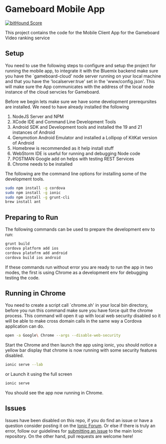 Gameboard Mobile App 
=====================

[![bitHound Score](https://www.bithound.io/projects/badges/fc6e4780-ae06-11e4-a235-f33ecd1bc26e/score.svg)](https://www.bithound.io/perrins/gameboard-mobile-app)

This project contains the code for the Mobile Client App for the Gameboard Video ranking service

## Setup

You need to use the following steps to configure and setup the project for running the mobile app, to integrate it with the Bluemix backend
make sure you have the `gameboard-cloud' node server running on your local machine and that you have the 'localserver:true' set in the 'www/config.json'.
This will make sure the App communicates with the address of the local node instance of the cloud servcies for Gameboard.

Before we begin lets make sure we have some development prereqursites are installed. We need to have already installed the following

1. NodeJS Server and NPM
2. XCode IDE and Command Line Development Tools
3. Android SDK and Development tools and installed the 19 and 21 instances of Android
4. Genymotion Android Emulator and installed a Lollipop of KitKat version of Android
5. Homebrew is recommended as it help install stuff
6. WebStorm IDE is useful for running and debugging Node code
7. POSTMAN Google add on helps with testing REST Services
8. Chrome needs to be installed

The following are the command line options for installing some of the development tools.

```bash
sudo npm install -g cordova
sudo npm install -g ionic
sudo npm install -g grunt-cli
brew install ant
```

Preparing to Run
---

The following commands can be used to prepare the development env to run:

```bash
grunt build
cordova platform add ios
cordova platofrm add android
cordova build ios android
```

If these commands run without error you are ready to run the app in two modes, the first is using Chrome as a development env for debugging
testing the code.

Running in Chrome
---

You need to create a script call `chrome.sh' in your local bin directory, before you run this command make sure you have force quit the chrome
process. This command will open it up with local web security disabled so it will be able to make cross domain calls in the same way a Cordova
application can do.
```bash
open -a Google\ Chrome --args --disable-web-security
```

Start the Chrome and then launch the app using ionic, you should notice a yellow bar display that chrome is now running with some security
features disabled.

```bash
ionic serve --lab
```

or Launch it using the full screen
```bash
ionic serve
```

You should see the app now running in Chrome.

## Issues
Issues have been disabled on this repo, if you do find an issue or have a question consider posting it on the [Ionic Forum](http://forum.ionicframework.com/).  Or else if there is truly an error, follow our guidelines for [submitting an issue](http://ionicframework.com/contribute/#issues) to the main Ionic repository. On the other hand, pull requests are welcome here!


